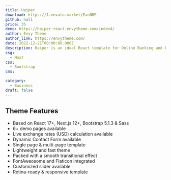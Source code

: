 ```yaml
---
title: Haiper
download: https://1.envato.market/EanNRP
github: null
price: 35
demo: https://haiper-react.envytheme.com/index4/
author: Envy Theme
author_link: https://envytheme.com/
date: 2022-12-21T00:00:00.000Z
description: Haiper is an ideal React template for Online Banking and Payment Solutions. It's a fully responsive template with demo inner page variations.
ssg:
  - Next
css:
  - Bootstrap
cms:

category:
  - Business
draft: false
---
```

## Theme Features

- Based on React 17+, Next.js 12+, Bootstrap 5.1.3 & Sass
- 6+ demo pages available
- Live exchange rates (USD) calculation available
- Dynamic Contact Form available
- Single page & multi-page template
- Lightweight and fast theme
- Packed with a smooth transitional effect
- FontAweosome and Flaticon integrated
- Customized slider available
- Retina-ready & responsive template
